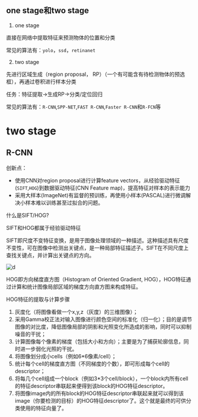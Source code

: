 ## one stage和two stage
1. one stage

直接在网络中提取特征来预测物体的位置和分类

常见的算法有：`yolo`，`ssd`，`retinanet`

2. two stage

先进行区域生成（region proposal， RP）（一个有可能含有待检测物体的预选框），再通过卷积进行样本分类

任务：特征提取->生成RP->分类/定位回归

常见的算法有：`R-CNN`,`SPP-NET`,`FAST R-CNN`,`Faster R-CNN`和`R-FCN`等

# two stage
## R-CNN

创新点：
- 使用CNN对region proposal进行计算feature vectors，从经验驱动特征(`SIFT`,`HOG`)到数据驱动特征(CNN Feature map)，提高特征对样本的表示能力
- 采用大样本(ImageNet)有监督的预训练，再使用小样本(PASCAL)进行微调解决小样本难以训练甚至过拟合的问题。

什么是SIFT/HOG?

SIFT和HOG都属于经验驱动特征

SIFT即尺度不变特征变换，是用于图像处理领域的一种描述。这种描述具有尺度不变性，可在图像中检测出关键点，是一种局部特征描述子。SIFT在不同尺度上查找关键点，并计算出关键点的方向。

![d](https://img-blog.csdnimg.cn/20190316212036359.png)

HOG即方向梯度直方图（Histogram of Oriented Gradient, HOG），HOG特征通过计算和统计图像局部区域的梯度方向直方图来构成特征。

HOG特征的提取与计算步骤

1. 灰度化（将图像看做一个x,y,z（灰度）的三维图像）；
2. 采用Gamma校正法对输入图像进行颜色空间的标准化（归一化）；目的是调节图像的对比度，降低图像局部的阴影和光照变化所造成的影响，同时可以抑制噪音的干扰；
3. 计算图像每个像素的梯度（包括大小和方向）；主要是为了捕获轮廓信息，同时进一步弱化光照的干扰。
4. 将图像划分成小cells（例如6*6像素/cell）；
5. 统计每个cell的梯度直方图（不同梯度的个数），即可形成每个cell的descriptor；
6. 将每几个cell组成一个block（例如3*3个cell/block），一个block内所有cell的特征descriptor串联起来便得到该block的HOG特征descriptor。
7. 将图像image内的所有block的HOG特征descriptor串联起来就可以得到该image（你要检测的目标）的HOG特征descriptor了。这个就是最终的可供分类使用的特征向量了。



